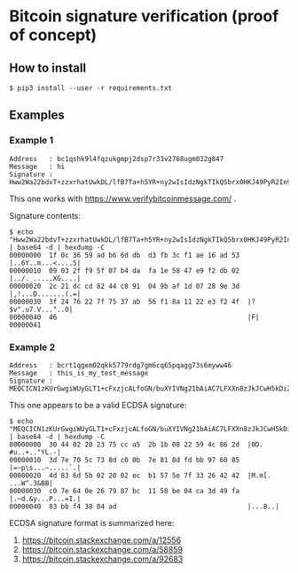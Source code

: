 # Bitcoin signature verification (proof of concept)

## How to install

```shell
$ pip3 install --user -r requirements.txt
```

## Examples

### Example 1

```
Address   : bc1qshk9l4fqzukgmpj2dsp7r33v2768ugm032g847
Message   : hi
Signature : Hww2Wa22bdvT+zzxrhatUwkDL/lfB7Ta+h5YR+ny2wIsIdzNgkTIkQSbrx0HKJ49PyR2In91N6tW8YoRIuPyT0Y=
```

This one works with https://www.verifybitcoinmessage.com/ .

Signature contents:

```shell
$ echo "Hww2Wa22bdvT+zzxrhatUwkDL/lfB7Ta+h5YR+ny2wIsIdzNgkTIkQSbrx0HKJ49PyR2In91N6tW8YoRIuPyT0Y=" | base64 -d | hexdump -C 
00000000  1f 0c 36 59 ad b6 6d db  d3 fb 3c f1 ae 16 ad 53  |..6Y..m...<....S|
00000010  09 03 2f f9 5f 07 b4 da  fa 1e 58 47 e9 f2 db 02  |../._.....XG....|
00000020  2c 21 dc cd 82 44 c8 91  04 9b af 1d 07 28 9e 3d  |,!...D.......(.=|
00000030  3f 24 76 22 7f 75 37 ab  56 f1 8a 11 22 e3 f2 4f  |?$v".u7.V..."..O|
00000040  46                                                |F|
00000041
```

### Example 2

```
Address   : bcrt1qgem02qkk5779rdg7gm6cq65pqagg73s6myww46
Message   : this_is_my_test_message
Signature : MEQCICN1zKUrGwgiWUyGLT1+cFxzjcALfoGN/buXYIVNg21bAiAC7LFXXn8zJkJCwH5kDiZ5h7wRUL4Eyj1J+oO79DgErQ==
```

This one appears to be a valid ECDSA signature:

```shell
$ echo "MEQCICN1zKUrGwgiWUyGLT1+cFxzjcALfoGN/buXYIVNg21bAiAC7LFXXn8zJkJCwH5kDiZ5h7wRUL4Eyj1J+oO79DgErQ==" | base64 -d | hexdump -C 
00000000  30 44 02 20 23 75 cc a5  2b 1b 08 22 59 4c 86 2d  |0D. #u..+.."YL.-|
00000010  3d 7e 70 5c 73 8d c0 0b  7e 81 8d fd bb 97 60 85  |=~p\s...~.....`.|
00000020  4d 83 6d 5b 02 20 02 ec  b1 57 5e 7f 33 26 42 42  |M.m[. ...W^.3&BB|
00000030  c0 7e 64 0e 26 79 87 bc  11 50 be 04 ca 3d 49 fa  |.~d.&y...P...=I.|
00000040  83 bb f4 38 04 ad                                 |...8..|
```

ECDSA signature format is summarized here:

1. https://bitcoin.stackexchange.com/a/12556
2. https://bitcoin.stackexchange.com/a/58859
3. https://bitcoin.stackexchange.com/a/92683

